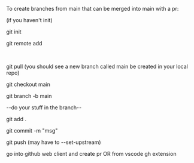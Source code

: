 To create branches from main that can be merged into main with a pr: 

(if you haven't init)

git init

git remote add <name> <url> 
  
 <br/>

git pull (you should see a new branch called main be created in your local repo)
  
git checkout main
  
git branch -b <new-branch-name> main
  
--do your stuff in the branch--
  
git add .
  
git commit -m "msg" 
  
git push <name> (may have to --set-upstream)
  
go into github web client and create pr OR from vscode gh extension
  
